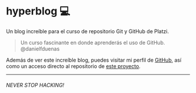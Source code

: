# hyperblog 💻
Un blog increíble para el curso de repositorio Git y GitHub de Platzi.

> Un curso fascinante en donde aprenderás el uso de GitHub.
@danielfduenas

Además de ver este increíble blog, puedes visitar mi perfil de [GitHub](https://github.com/danielfduenas "GitHub"), así como un acceso directo al repositorio de [este proyecto](https://github.com/danielfduenas/hyperblog "este proyecto").



------------


###### NEVER STOP HACKING!
